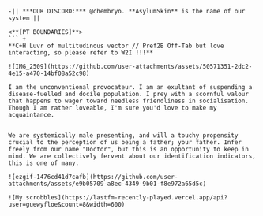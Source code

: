 ``` -
-|| ***OUR DISCORD:*** @chembryo. **AsylumSkin** is the name of our system ||

<**[PT BOUNDARIES]**>
``` +
**C+H Luvr of multitudinous vector // Pref2B Off-Tab but love interacting, so please refer to W2I !!!**

![IMG_2509](https://github.com/user-attachments/assets/50571351-2dc2-4e15-a470-14bf08a52c98)

I am the unconventional provocateur. I am an exultant of suspending a disease-fuelled and docile population. I prey with a scornful valour that happens to wager toward needless friendliness in socialisation. Though I am rather loveable, I'm sure you'd love to make my acquaintance.


We are systemically male presenting, and will a touchy propensity crucial to the perception of us being a father; your father. Infer freely from our name "Doctor", but this is an opportunity to keep in mind. We are collectively fervent about our identification indicators, this is one of many.

![ezgif-1476cd41d7cafb](https://github.com/user-attachments/assets/e9b05709-a8ec-4349-9b01-f8e972a65d5c)

![My scrobbles](https://lastfm-recently-played.vercel.app/api?user=guewyfloe&count=8&width=600)
